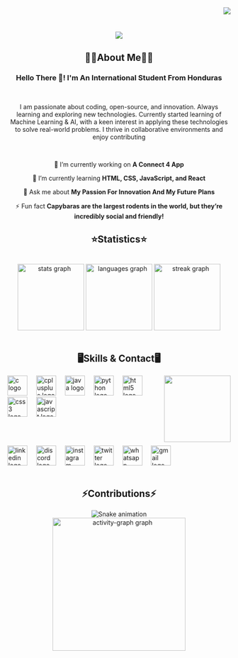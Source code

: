 
<!------------------------------------------------------------------ Visitors Amount Section ---------------------------------------------------------------------------->
<!-- Visitor Container --> 
<div align="right">
  <!-- Visitor Counter --> 
  <img src="https://komarev.com/ghpvc/?username=samuelbauta&color=a277ff&style=plastic&label=PROFILE+VIEWS"/>
</div>


<!----------------------------------------------------------------- Greeting Title With Animation -----------------------------------------------------------------------> 
<h1 align="center">
    <img src="https://readme-typing-svg.herokuapp.com/?font=Righteous&size=35&center=true&color=a277ff&vCenter=true&width=1000&height=70&duration=3000&lines=Welcome+To+My+GitHub!+😄;+My+Name+Is+Samuel+D.+Reyes!;+I'm+Gonna+Be+King+Of+The+Software+Engineers!!!👒;" />
</h1>

<!--+My+Name+Is+Samuel+D.+Reyes!;+I'm+Gonna+Be King+Of+The+Developers👒


<!------------------------------------------------------------------ About Me Section -----------------------------------------------------------------------------------> 
<!-- About Me Title --> 
<h2 align="center">🙎‍♂️About Me🙎‍♂️</h2>
<h3 align="center">Hello There 👋! I'm An International Student From Honduras</h3>

<div align="center">

</br>

I am passionate about coding, open-source, and innovation. Always learning and exploring new technologies. Currently started learning of Machine Learning & AI, with a keen interest in applying these technologies to solve real-world problems. I thrive in collaborative environments and enjoy contributing

</br>
    
 🔭 I’m currently working on **A Connect 4 App**
 
 🌱 I’m currently learning **HTML, CSS, JavaScript, and React**

💬 Ask me about **My Passion For Innovation And My Future Plans**

⚡ Fun fact **Capybaras are the largest rodents in the world, but they’re incredibly social and friendly!**

 </div>


<!------------------------------------------------------------------ Statistics Section ---------------------------------------------------------------------------------> 
<!-- Statistics Title --> 
<h2 align="center">⭐Statistics⭐</h2>

 <!-- Makaing Space With Break Lines --> 
</br>

<!-- Statistics Container --> 
<div align="center">
<!-- GitHub Graph --> 
<img src="https://github-readme-stats.vercel.app/api?username=Samueldreyesz&hide_title=false&hide_rank=false&show_icons=true&include_all_commits=true&count_private=true&disable_animations=false&theme=aura&locale=en&hide_border=false&custom_title=GitHub%20Stats" height="150" alt="stats graph"  />

<!-- Coding Languages Graph --> 
<img src="https://github-readme-stats.vercel.app/api/top-langs?username=Samueldreyesz&locale=en&hide_title=false&layout=compact&card_width=320&langs_count=5&theme=aura&hide_border=false&custom_title=Coding%20Languages" height="150" alt="languages graph"  />

<!-- Streak Graph --> 
<img src="https://streak-stats.demolab.com?user=Samueldreyesz&locale=en&mode=daily&theme=aura&hide_border=false&border_radius=5" height="150" alt="streak graph"  />
</div>

<!-- Makaing Space With Break Lines --> 
</br>

<!------------------------------------------------------------------ Showcase Section -----------------------------------------------------------------------------------> 
<!-- Showcase Title --> 
<h2 align="center">🖥️Skills & Contact🖥️</h2>

<!-- GIF --> 
<img align="right" height="150" src="https://i.imgflip.com/92c91x.gif"  />
<!-- <img align="right" height="150" src="https://i.imgflip.com/92ctea.gif"  /> -->

<!-- Coding Languages Container --> 
<div align="left">
  <!-- C Logo -->
  <img src="https://cdn.jsdelivr.net/gh/devicons/devicon/icons/c/c-original.svg" height="45" alt="c logo"  />
  <img width="12" />

  <!-- C++ Logo -->
  <img src="https://cdn.jsdelivr.net/gh/devicons/devicon/icons/cplusplus/cplusplus-original.svg" height="45" alt="cplusplus logo"  />
  <img width="12" />

  <!-- Java Logo -->
  <img src="https://cdn.jsdelivr.net/gh/devicons/devicon/icons/java/java-original.svg" height="45" alt="java logo"  />
  <img width="12" />

  <!-- Python Logo -->
  <img src="https://cdn.jsdelivr.net/gh/devicons/devicon/icons/python/python-original.svg" height="45" alt="python logo"  />
  <img width="12" />

  <!-- HTML Logo -->
  <img src="https://cdn.jsdelivr.net/gh/devicons/devicon/icons/html5/html5-original.svg" height="45" alt="html5 logo"  />
  <img width="12" />

  <!-- CSS Logo -->
  <img src="https://cdn.jsdelivr.net/gh/devicons/devicon/icons/css3/css3-original.svg" height="45" alt="css3 logo"  />
  <img width="12" />

  <!-- JavaScript Logo -->
  <img src="https://cdn.jsdelivr.net/gh/devicons/devicon/icons/javascript/javascript-original.svg" height="45" alt="javascript logo"  />
</div>

<!-- Makaing Space With Break Lines --> 
</br> </br>

<!-- Social Media Container --> 
<div align="left">
  <!-- Linkedin Logo --> 
  <a href="www.linkedin.com/in/Samueldreyesz" target="_blank" style="text-decoration: none; color: inherit;">
    <img src="https://raw.githubusercontent.com/maurodesouza/profile-readme-generator/master/src/assets/icons/social/linkedin/default.svg" height="45" alt="linkedin logo"  />
  </a>
<img width="12" />

  <!-- Discord Logo --> 
  <a href="https://discordapp.com/users/Samueldreyesz/" target="_blank" style="text-decoration: none; color: inherit;">
    <img src="https://raw.githubusercontent.com/maurodesouza/profile-readme-generator/master/src/assets/icons/social/discord/default.svg"  height="45" alt="discord logo"  />
  </a>
<img width="12" />

  <!-- instagram Logo --> 
  <a href="https://www.instagram.com/Samueldreyesz" target="_blank" style="text-decoration: none; color: inherit;">
    <img src="https://raw.githubusercontent.com/maurodesouza/profile-readme-generator/master/src/assets/icons/social/instagram/default.svg"  height="45" alt="instagram logo"  />
  </a>
<img width="12" />

  <!-- Twitter Logo -->
  <a href="https://www.twitter.com/Samueldreyesz" target="_blank" style="text-decoration: none; color: inherit;">
    <img src="https://raw.githubusercontent.com/maurodesouza/profile-readme-generator/master/src/assets/icons/social/twitter/default.svg"  height="45" alt="twitter logo"  />
  </a>
<img width="12" />

  <!-- WhatsApp Logo -->
  <a href="(813) 510-0496" target="_blank" style="text-decoration: none; color: inherit;">
    <img src="https://raw.githubusercontent.com/maurodesouza/profile-readme-generator/master/src/assets/icons/social/whatsapp/default.svg" height="45" alt="whatsapp logo"  />
  </a>
<img width="12" />

  <!-- Gmail Logo -->
  <a href="Samueldreyesz@gmail.com" target="_blank" style="text-decoration: none; color: inherit;">
    <img src="https://raw.githubusercontent.com/maurodesouza/profile-readme-generator/master/src/assets/icons/social/gmail/default.svg"  height="45" alt="gmail logo"  />
  </a>
<img width="12" />
</div>

<!-- Makaing Space With Break Lines --> 
</br>

<!------------------------------------------------------------------ Contributions Section ----------------------------------------------------------------------------->
<!-- Contributions Title --> 
<h2 align="center">⚡Contributions⚡</h2>

<!-- Snake Graph -->
<div align="center">
  <img src="https://raw.githubusercontent.com/Samueldreyesz/Samueldreyesz/output/snake.svg" alt="Snake animation" />
</div>

<!-- Graph Chart --> 
<div align="center">
  <img src="https://github-readme-activity-graph.vercel.app/graph?username=Samueldreyesz&radius=16&theme=modern-lilac&area=true&order=5&custom_title=Contribution%20Graph&hide_border=false" height="300" alt="activity-graph graph"  />
</div>
